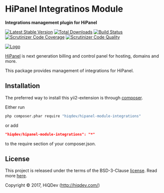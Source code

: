 # HiPanel Integratinos Module

**Integrations management plugin for HiPanel**

[![Latest Stable Version](https://poser.pugx.org/hiqdev/hipanel-module-integrations/v/stable)](https://packagist.org/packages/hiqdev/hipanel-module-integrations)
[![Total Downloads](https://poser.pugx.org/hiqdev/hipanel-module-integrations/downloads)](https://packagist.org/packages/hiqdev/hipanel-module-integrations)
[![Build Status](https://img.shields.io/travis/hiqdev/hipanel-module-integrations.svg)](https://travis-ci.org/hiqdev/hipanel-module-integrations)
[![Scrutinizer Code Coverage](https://img.shields.io/scrutinizer/coverage/g/hiqdev/hipanel-module-integrations.svg)](https://scrutinizer-ci.com/g/hiqdev/hipanel-module-integrations/)
[![Scrutinizer Code Quality](https://img.shields.io/scrutinizer/g/hiqdev/hipanel-module-integrations.svg)](https://scrutinizer-ci.com/g/hiqdev/hipanel-module-integrations/)

[![Logo](https://raw.githubusercontent.com/hiqdev/hipanel-core/master/docs/logo.png)](https://hipanel.com/)

[HiPanel] is next generation billing and control panel for hosting, domains and more.

This package provides management of integrations for HiPanel.

[HiPanel]: https://hipanel.com/

## Installation

The preferred way to install this yii2-extension is through [composer](http://getcomposer.org/download/).

Either run

```sh
php composer.phar require "hiqdev/hipanel-module-integrations"
```

or add

```json
"hiqdev/hipanel-module-integrations": "*"
```

to the require section of your composer.json.

## License

This project is released under the terms of the BSD-3-Clause [license](LICENSE).
Read more [here](http://choosealicense.com/licenses/bsd-3-clause).

Copyright © 2017, HiQDev (http://hiqdev.com/)
